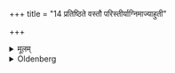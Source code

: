 +++
title = "14 प्रतिष्ठिते वस्तौ परिस्तीर्याग्निमाज्याहुती"

+++

<details><summary>मूलम्</summary>

प्रतिष्ठिते वस्तौ परिस्तीर्याग्निमाज्याहुती जुहोति या तिरश्चीत्येतयर्चा विपश्चित्पुच्छमभरदिति च १४
</details>

<details><summary>Oldenberg</summary>

14. When the child is appearing, he strews (Darbha grass) round the fire and sacrifices two Ājya oblations with this verse, 'She who athwart' (MB. I, 5, 6), and with (the verse), 'Vipaścit has taken away' (ibid. 7).
</details>
